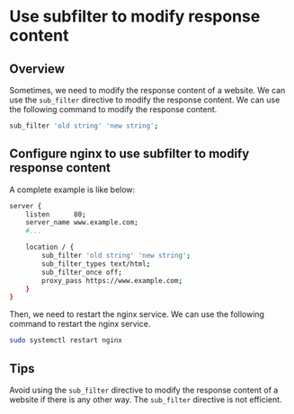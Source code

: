 # Use subfilter to modify response content

## Overview
Sometimes, we need to modify the response content of a website. We can use the `sub_filter` directive to modify the response content. We can use the following command to modify the response content.

```bash
sub_filter 'old string' 'new string';
```

## Configure nginx to use subfilter to modify response content

A complete example is like below:

```bash
server {
    listen      80;
    server_name www.example.com;
    #...

    location / {
        sub_filter 'old string' 'new string';
        sub_filter_types text/html;
        sub_filter_once off;
        proxy_pass https://www.example.com;
    }
}
```

Then, we need to restart the nginx service. We can use the following command to restart the nginx service.

```bash
sudo systemctl restart nginx
```

## Tips
Avoid using the `sub_filter` directive to modify the response content of a website if there is any other way. The `sub_filter` directive is not efficient.